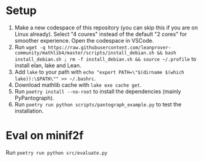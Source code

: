 # Setup

1. Make a new codespace of this repository (you can skip this if you are on Linux already). Select "4 coures" instead of the default "2 cores" for smoother experience. Open the codespace in VSCode.
2. Run `wget -q https://raw.githubusercontent.com/leanprover-community/mathlib4/master/scripts/install_debian.sh && bash install_debian.sh ; rm -f install_debian.sh && source ~/.profile` to install elan, lake and Lean.
3. Add `lake` to your path with `echo "export PATH=\"$(dirname $(which lake)):\$PATH\"" >> ~/.bashrc`.
4. Download mathlib cache with `lake exe cache get`.
5. Run `poetry install --no-root` to install the dependencies (mainly PyPantograph).
6. Run `poetry run python scripts/pantograph_example.py` to test the installation.

# Eval on minif2f
Run `poetry run python src/evaluate.py`
